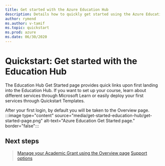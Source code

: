 ```yaml
---
title: Get started with the Azure Education Hub
description: Details how to quickly get started using the Azure Education Hub starting with the Get Started page.
author: rymend
ms.author: v-tamif
ms.topic: quickstart
ms.prod: azure
ms.date: 06/30/2020
---
```


# Quickstart: Get started with the Education Hub

The Education Hub Get Started page provides quick links upon first landing into the Education Hub. If
you want to set up your course, learn about different services through Microsoft Learn or easily deploy
your first services through Quickstart Templates.

After your first login, by default you will be taken to the Overview page.
:::image type="content" source="media/get-started-education-hub/get-started-page.png" alt-text="Azure Education Get Started page." border="false":::

## Next steps

> [Manage your Academic Grant using the Overview page](hub-overview-page.md)
> [Support options](../includes/educator-service-desk.md)
